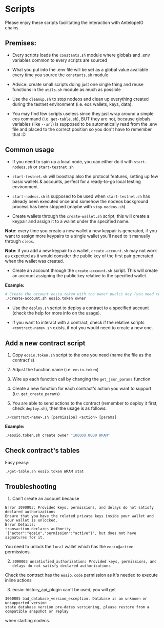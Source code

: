 # Scripts

Please enjoy these scripts facilitating the interaction with AntelopeIO chains.

## Premises:

- Every scripts loads the `constants.sh` module where globals and .env variables
  common to every scripts are sourced

- What you put into the .env file will be set as a global value available every time you source
  the `constants.sh` module

- Advice: create small scripts doing just one single thing and reuse functions in the `utils.sh`
  module as much as possible

- Use the `cleanup.sh` to stop nodeos and clean up everything created during the testnet environment
  (i.e. eos wallets, keys, data).

- You may find few scripts useless since they just wrap around a simple eos command (i.e. `get-table.sh`), BUT
  they are not, because globals variables (like `--url`) is supposed to be automatically read from the .env file and placed
  to the correct position so you don't have to remember that :D

## Common usage

- If you need to spin up a local node, you can either do it with `start-nodeos.sh` or `start-testnet.sh`

* `start-testnet.sh` will boostrap also the protocol features, setting up few basic wallets & accounts, perfect for a
  ready-to-go local testing environment

* `start-nodeos.sh` is supposed to be used when `start-testnet.sh` has already been executed once and somehow the
  nodeos background process has been stopped (maybe with `stop-nodeos.sh`)

- Create wallets through the `create-wallet.sh` script, this will create a keypair and assign it to a wallet under
  the specified name.

**Note:** every time you create a new wallet a new keypair is generated, if you want to assign more keypairs to a single
wallet you'll need to it manually through `cleos`.

**Note:** if you add a new keypair to a wallet, `create-account.sh` may not work as expected as it would consider the public
key of the first pair generated when the wallet was created.

- Create an account through the `create-account.sh` script. This will create an account assigning the public key relative to
  the specified wallet.

**Example:**

```bash
# Create the account eosio.token with the owner public key (you need to create the owner first)
./create-account.sh eosio.token owner
```

- Use the `deploy.sh` script to deploy a contract to a specified account (check the help for more info on the usage).

- If you want to interact with a contract, check if the relative scripts `<contract-name>.sh` exists, if not you would need
  to create a new one.

## Add a new contract script

1. Copy `eosio.token.sh` script to the one you need (name the file as the contract's).

2. Adjust the function name (i.e. `eosio.token`)

3. Wire up each function call by changing the `get_json_params` function

4. Create a new function for each contract's action you want to support (i.e. `get_create_params`)

5. You are able to send actions to the contract (remember to deploy it first, check `deploy.sh`), then the usage is as follows:

```
./<contract-name>.sh [permission] <action> [params]
```

**Example:**

```bash
./eosio.token.sh create owner "100000.0000 WRAM"
```

## Check contract's tables

Easy peasy:

```bash
./get-table.sh eosio.token WRAM stat
```

## Troubleshooting

1. Can't create an account because

```
Error 3090003: Provided keys, permissions, and delays do not satisfy declared authorizations
Ensure that you have the related private keys inside your wallet and your wallet is unlocked.
Error Details:
transaction declares authority '{"actor":"eosio","permission":"active"}', but does not have signatures for it.
```

You need to unlock the `local` wallet which has the `eosio@active` permissions.

2. `3090003 unsatisfied_authorization: Provided keys, permissions, and delays do not satisfy declared authorizations`

Check the contract has the `eosio.code` permission as it's needed to execute inline actions

3. eosio::history_api_plugin can't be used, you will get

```
3060005 bad_database_version_exception: Database is an unknown or unsupported version
state database version pre-dates versioning, please restore from a compatible snapshot or replay
```

when starting nodeos.

